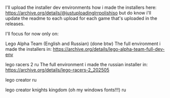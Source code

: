 I'll upload the installer dev environments how i made the installers here: https://archive.org/details/@justuploadinglrrpolishiso
but do know i'll update the readme to each upload for each game that's uploaded in the releases.

I'll focus for now only on:

Lego Alpha Team (English and Russian) (done btw)
The full environment i made the installers in: https://archive.org/details/lego-alpha-team-full-dev-env


lego racers 2 ru
The full environment i made the russian installer in: https://archive.org/details/lego-racers-2_202505


lego creator ru


lego creator knights kingdom (oh my windows fonts!!!) ru

